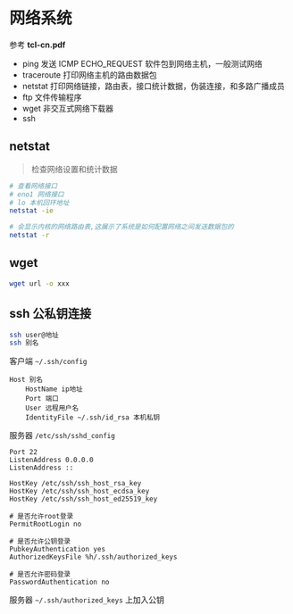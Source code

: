 # 网络系统

参考 **tcl-cn.pdf**

- ping 发送 ICMP ECHO_REQUEST 软件包到网络主机，一般测试网络
- traceroute 打印网络主机的路由数据包
- netstat 打印网络链接，路由表，接口统计数据，伪装连接，和多路广播成员
- ftp 文件传输程序
- wget 非交互式网络下载器
- ssh

## netstat

> 检查网络设置和统计数据

```bash
# 查看网络接口
# eno1 网络接口
# lo 本机回环地址
netstat -ie

# 会显示内核的网络路由表,这展示了系统是如何配置网络之间发送数据包的
netstat -r
```

## wget

```bash
wget url -o xxx
```

## ssh 公私钥连接

```bash
ssh user@地址
ssh 别名
```

客户端 `~/.ssh/config`

```text
Host 别名
    HostName ip地址
    Port 端口
    User 远程用户名
    IdentityFile ~/.ssh/id_rsa 本机私钥
```

服务器 `/etc/ssh/sshd_config`

```text
Port 22
ListenAddress 0.0.0.0
ListenAddress ::

HostKey /etc/ssh/ssh_host_rsa_key
HostKey /etc/ssh/ssh_host_ecdsa_key
HostKey /etc/ssh/ssh_host_ed25519_key

# 是否允许root登录
PermitRootLogin no

# 是否允许公钥登录
PubkeyAuthentication yes
AuthorizedKeysFile %h/.ssh/authorized_keys

# 是否允许密码登录
PasswordAuthentication no
```

服务器 `~/.ssh/authorized_keys` 上加入公钥
